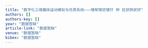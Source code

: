 ```yaml
---
title: "数字化三维蹦床运动模拟与仿真系统———犞犎犜狉犪犿 狆 狅犾犻狀犲"
authors: []
authors-key: []
year: "数据暂缺"
article-link: "数据暂缺"
venue: "数据暂缺"
bibex: "数据暂缺"
---
```

